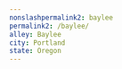 ```yaml
---
﻿nonslashpermalink2: baylee
permalink2: /baylee/
alley: Baylee
city: Portland
state: Oregon
---
```

